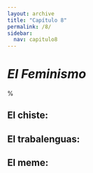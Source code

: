 ```yaml
---
layout: archive
title: "Capítulo 8"
permalink: /8/
sidebar:
  nav: capitulo8
---
```


# _El Feminismo_

%


## El chiste:


## El trabalenguas:


## El meme:
